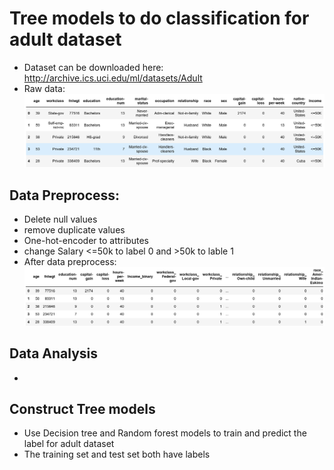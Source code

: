 # Tree models to do classification for adult dataset
* Dataset can be downloaded here: http://archive.ics.uci.edu/ml/datasets/Adult
* Raw data:
![](https://github.com/hexiantao138/William-He-Project_Portfolio/blob/master/adult%20data%20image.png)
## Data Preprocess: 
* Delete null values 
* remove duplicate values 
* One-hot-encoder to attributes 
* change Salary <=50k to label 0 and >50k to lable 1
* After data preprocess:
![](https://github.com/hexiantao138/William-He-Project_Portfolio/blob/master/adult%20data%20after%20preprocess%20image.png)
## Data Analysis 
* 
## Construct Tree models 
* Use Decision tree and Random forest models to train and predict the label for adult dataset
* The training set and test set both have labels
